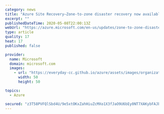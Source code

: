 ```yaml
---
category: news
title: "Azure Site Recovery—Zone-to-zone disaster recovery now available"
excerpt: ""
publishedDateTime: 2020-05-08T22:00:13Z
webUrl: "https://azure.microsoft.com/en-us/updates/zone-to-zone-disaster-recovery-now-available-through-azure-site-recovery/"
type: article
quality: 17
heat: 17
published: false

provider:
  name: Microsoft
  domain: microsoft.com
  images:
    - url: "https://everyday-cc.github.io/azure/assets/images/organizations/microsoft.com-50x50.jpg"
      width: 50
      height: 50

topics:
  - Azure

secured: "z3T58PVFQlSbd4U/9e5xtOKxZahHiuZcMXo1X3fJaO9U6bEy0NT7XAKybFAJb7w/WaxxXTHh2zY67put8rI3Wafe+YnGMElM9KNAIcfWR3G203FRgMsii6C8mvBpLbFDxYjkHp59IRspzY7sXa8Cl2UhiKC810nDAaBxqK3KVnqAu1J/g5/x7q7N4fEJ3r1jrLXSGPHbHvQfL0BXqMO7ulOvoxxEbsEEk9wOAw5a4MQI1uACyim8vBRzr9qwYTkaw6ELQ19rnyIQ3vULhvFWA4zan5ZLp5eBg+ergHB6SFt0QhrNriUPbqHi5JZKiKQfxko7RDOroSVa2MBMQ/q65A==;yAQmbWcztcI/25V5N7EDEg=="
---
```


